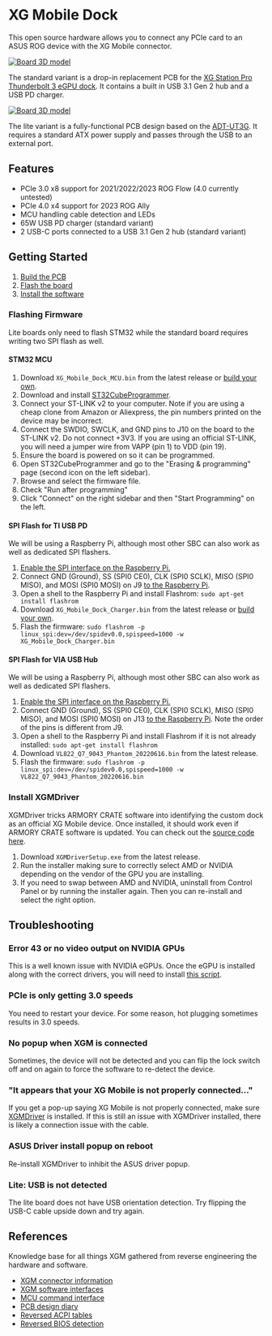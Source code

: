 XG Mobile Dock
==============

This open source hardware allows you to connect any PCIe card to an ASUS ROG device with the XG Mobile connector.

[![Board 3D model](Docs/images/board-3d.png)](Docs/images/board-3d.png)

The standard variant is a drop-in replacement PCB for the [XG Station Pro Thunderbolt 3 eGPU dock][1]. It contains a built in USB 3.1 Gen 2 hub and a USB PD charger.

[![Board 3D model](Docs/images/board-lite-3d.png)](Docs/images/board-lite-3d.png)

The lite variant is a fully-functional PCB design based on the [ADT-UT3G][6]. It requires a standard ATX power supply and passes through the USB to an external port.

## Features

* PCIe 3.0 x8 support for 2021/2022/2023 ROG Flow (4.0 currently untested)
* PCIe 4.0 x4 support for 2023 ROG Ally
* MCU handling cable detection and LEDs
* 65W USB PD charger (standard variant)
* 2 USB-C ports connected to a USB 3.1 Gen 2 hub (standard variant)

## Getting Started

1. [Build the PCB](Docs/Build_Guide.md)
2. [Flash the board](#flashing-firmware)
3. [Install the software](#install-xgmactivator)

### Flashing Firmware

Lite boards only need to flash STM32 while the standard board requires writing two SPI flash as well.

#### STM32 MCU

1. Download `XG_Mobile_Dock_MCU.bin` from the latest release or [build your own](Docs/Build_Guide.md#mcu).
2. Download and install [ST32CubeProgrammer][2].
3. Connect your ST-LINK v2 to your computer. Note if you are using a cheap clone from Amazon or Aliexpress, the pin numbers printed on the device may be incorrect.
4. Connect the SWDIO, SWCLK, and GND pins to J10 on the board to the ST-LINK v2. Do not connect +3V3. If you are using an official ST-LINK, you will need a jumper wire from VAPP (pin 1) to VDD (pin 19).
5. Ensure the board is powered on so it can be programmed.
6. Open ST32CubeProgrammer and go to the "Erasing & programming" page (second icon on the left sidebar).
7. Browse and select the firmware file.
8. Check "Run after programming"
9. Click "Connect" on the right sidebar and then "Start Programming" on the left.

#### SPI Flash for TI USB PD

We will be using a Raspberry Pi, although most other SBC can also work as well as dedicated SPI flashers.

1. [Enable the SPI interface on the Raspberry Pi.][3]
2. Connect GND (Ground), SS (SPI0 CE0), CLK (SPI0 SCLK), MISO (SPI0 MISO), and MOSI (SPI0 MOSI) on J9 [to the Raspberry Pi][4].
3. Open a shell to the Raspberry Pi and install Flashrom: `sudo apt-get install flashrom`
4. Download `XG_Mobile_Dock_Charger.bin` from the latest release or [build your own](Docs/Build_Guide.md#ti-pd-controller).
5. Flash the firmware: `sudo flashrom -p linux_spi:dev=/dev/spidev0.0,spispeed=1000 -w XG_Mobile_Dock_Charger.bin`

#### SPI Flash for VIA USB Hub

We will be using a Raspberry Pi, although most other SBC can also work as well as dedicated SPI flashers.

1. [Enable the SPI interface on the Raspberry Pi.][3]
2. Connect GND (Ground), SS (SPI0 CE0), CLK (SPI0 SCLK), MISO (SPI0 MISO), and MOSI (SPI0 MOSI) on J13 [to the Raspberry Pi][4]. Note the order of the pins is different from J9.
3. Open a shell to the Raspberry Pi and install Flashrom if it is not already installed: `sudo apt-get install flashrom`
4. Download `VL822_Q7_9043_Phantom_20220616.bin` from the latest release.
5. Flash the firmware: `sudo flashrom -p linux_spi:dev=/dev/spidev0.0,spispeed=1000 -w VL822_Q7_9043_Phantom_20220616.bin`

### Install XGMDriver

XGMDriver tricks ARMORY CRATE software into identifying the custom dock as an official XG Mobile device. Once installed, it should work even if ARMORY CRATE software is updated. You can check out the [source code here](XGMDriver).

1. Download `XGMDriverSetup.exe` from the latest release.
2. Run the installer making sure to correctly select AMD or NVIDIA depending on the vendor of the GPU you are installing.
3. If you need to swap between AMD and NVIDIA, uninstall from Control Panel or by running the installer again. Then you can re-install and select the right option.

## Troubleshooting

### Error 43 or no video output on NVIDIA GPUs

This is a well known issue with NVIDIA eGPUs. Once the eGPU is installed along with the correct drivers, you will need to install [this script][5].

### PCIe is only getting 3.0 speeds

You need to restart your device. For some reason, hot plugging sometimes results in 3.0 speeds.

### No popup when XGM is connected

Sometimes, the device will not be detected and you can flip the lock switch off and on again to force the software to re-detect the device.

### "It appears that your XG Mobile is not properly connected..."

If you get a pop-up saying XG Mobile is not properly connected, make sure [XGMDriver](#install-xgmdriver) is installed. If this is still an issue with XGMDriver installed, there is likely a connection issue with the cable.

### ASUS Driver install popup on reboot

Re-install XGMDriver to inhibit the ASUS driver popup.

### Lite: USB is not detected

The lite board does not have USB orientation detection. Try flipping the USB-C cable upside down and try again.

## References

Knowledge base for all things XGM gathered from reverse engineering the hardware and software.

* [XGM connector information](Docs/Connector.md)
* [XGM software interfaces](Docs/Software.md)
* [MCU command interface](Docs/MCU.md)
* [PCB design diary](Docs/Diary.md)
* [Reversed ACPI tables](Docs/ACPI_Annotated.asl)
* [Reversed BIOS detection](Docs/BIOS_Detect.c)

[1]: https://www.asus.com/motherboards-components/external-graphics-docks/all-series/xg-station-pro/
[2]: https://www.st.com/en/development-tools/stm32cubeprog.html
[3]: https://www.raspberrypi-spy.co.uk/2014/08/enabling-the-spi-interface-on-the-raspberry-pi/
[4]: https://pinout.xyz
[5]: https://egpu.io/nvidia-error43-fixer
[6]: https://www.adt.link/product/UT3G.html
